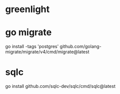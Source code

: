 # greenlight

# go migrate
go install -tags 'postgres' github.com/golang-migrate/migrate/v4/cmd/migrate@latest

# sqlc
go install github.com/sqlc-dev/sqlc/cmd/sqlc@latest
